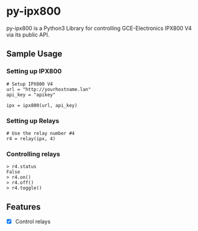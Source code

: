 # py-ipx800

py-ipx800 is a Python3 Library for controlling GCE-Electronics IPX800 V4 via its public API.

## Sample Usage

### Setting up IPX800

    # Setup IPX800 V4
    url = "http://yourhostname.lan"
    api_key = "apikey"

    ipx = ipx800(url, api_key)

### Setting up Relays

    # Use the relay number #4
    r4 = relay(ipx, 4)

### Controlling relays

    > r4.status
    False
    > r4.on()
    > r4.off()
    > r4.toggle()

## Features

- [x] Control relays
